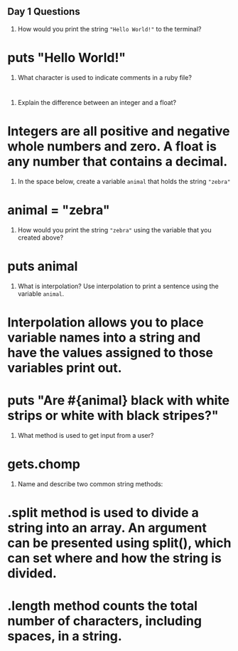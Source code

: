 ## Day 1 Questions

1. How would you print the string `"Hello World!"` to the terminal?
# puts "Hello World!"

1. What character is used to indicate comments in a ruby file?
#

1. Explain the difference between an integer and a float?
# Integers are all positive and negative whole numbers and zero. A float is any number that contains a decimal.

1. In the space below, create a variable `animal` that holds the string `"zebra"`

# animal = "zebra"

1. How would you print the string `"zebra"` using the variable that you created above?

# puts animal

1. What is interpolation? Use interpolation to print a sentence using the variable `animal`.

# Interpolation allows you to place variable names into a string and have the values assigned to those variables print out.

# puts "Are #{animal} black with white strips or white with black stripes?"

1. What method is used to get input from a user?
# gets.chomp

1. Name and describe two common string methods:

# .split method is used to divide a string into an array. An argument can be presented using split(), which can set where and how the string is divided.

# .length method counts the total number of characters, including spaces, in a string.
